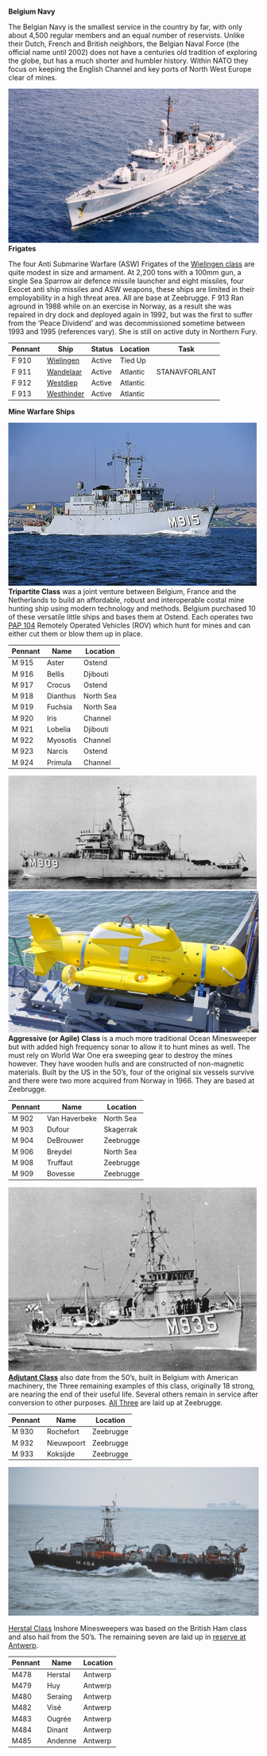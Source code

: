 **Belgium Navy**

The Belgian Navy is the smallest service in the country by far, with
only about 4,500 regular members and an equal number of reservists.
Unlike their Dutch, French and British neighbors, the Belgian Naval
Force (the official name until 2002) does not have a centuries old
tradition of exploring the globe, but has a much shorter and humbler
history. Within NATO they focus on keeping the English Channel and key
ports of North West Europe clear of mines.

![](/assets/images/nato/be/navy/image1.jpg)**Frigates**

The four Anti Submarine Warfare (ASW) Frigates of the [Wielingen
class](http://www.seaforces.org/marint/Belgian-Navy/Frigate/Wielingen-class.htm)
are quite modest in size and armament. At 2,200 tons with a 100mm gun, a
single Sea Sparrow air defence missile launcher and eight missiles, four
Exocet anti ship missiles and ASW weapons, these ships are limited in
their employability in a high threat area. All are base at Zeebrugge. F
913 Ran aground in 1988 while on an exercise in Norway, as a result she
was repaired in dry dock and deployed again in 1992, but was the first
to suffer from the ‘Peace Dividend’ and was decommissioned sometime
between 1993 and 1995 (references vary). She is still on active duty in
Northern
Fury.

| **Pennant** | **Ship**                                                                                                                                                   | **Status** | **Location** | **Task**      |
| ----------- | ---------------------------------------------------------------------------------------------------------------------------------------------------------- | ---------- | ------------ | ------------- |
| F 910       | [Wielingen](https://www.militaryfactory.com/ships/detail.asp?ship_id=Wielingen-F910-Frigate)                                                               | Active     | Tied Up      |               |
| F 911       | [Wandelaar](https://translate.google.ca/translate?hl=en&sl=fr&u=http://zm-fn.blogspot.com/2007/10/f911-westdiep-retrait-du-service-de-la.html&prev=search) | Active     | Atlantic     | STANAVFORLANT |
| F 912       | [Westdiep](https://translate.google.ca/translate?hl=en&sl=fr&u=https://fr.wikipedia.org/wiki/Westdiep_\(navire\)&prev=search)                              | Active     | Atlantic     |               |
| F 913       | [Westhinder](https://translate.google.ca/translate?hl=en&sl=fr&u=http://www.marinebelge.be/westhinder.html&prev=search)                                    | Active     | Atlantic     |               |

**Mine Warfare Ships**

![](/assets/images/nato/be/navy/image2.jpg)**Tripartite Class** was
a joint venture between Belgium, France and the Netherlands to build an
affordable, robust and interoperable costal mine hunting ship using
modern technology and methods. Belgium purchased 10 of these versatile
little ships and bases them at Ostend. Each operates two
[PAP 104](http://www.deagel.com/Protection-Systems/PAP-Mark-5_a002091001.aspx)
Remotely Operated Vehicles (ROV) which hunt for mines and can either cut
them or blow them up in place.

| **Pennant** | **Name** | **Location** |
| ----------- | -------- | ------------ |
| M 915       | Aster    | Ostend       |
| M 916       | Bellis   | Djibouti     |
| M 917       | Crocus   | Ostend       |
| M 918       | Dianthus | North Sea    |
| M 919       | Fuchsia  | North Sea    |
| M 920       | Iris     | Channel      |
| M 921       | Lobelia  | Djibouti     |
| M 922       | Myosotis | Channel      |
| M 923       | Narcis   | Ostend       |
| M 924       | Primula  | Channel      |

![](/assets/images/nato/be/navy/image3.gif)![](/assets/images/nato/be/navy/image4.jpeg)**Aggressive
(or Agile) Class** is a much more traditional Ocean Minesweeper but with
added high frequency sonar to allow it to hunt mines as well. The must
rely on World War One era sweeping gear to destroy the mines however.
They have wooden hulls and are constructed of non-magnetic materials.
Built by the US in the 50’s, four of the original six vessels survive
and there were two more acquired from Norway in 1966. They are based at
Zeebrugge.

| **Pennant** | **Name**      | **Location** |
| ----------- | ------------- | ------------ |
| M 902       | Van Haverbeke | North Sea    |
| M 903       | Dufour        | Skagerrak    |
| M 904       | DeBrouwer     | Zeebrugge    |
| M 906       | Breydel       | North Sea    |
| M 908       | Truffaut      | Zeebrugge    |
| M 909       | Bovesse       | Zeebrugge    |

![](/assets/images/nato/be/navy/image5.gif)[**Adjutant
Class**](https://en.wikipedia.org/wiki/Adjutant-class_minesweeper) also
date from the 50’s, built in Belgium with American machinery, the Three
remaining examples of this class, originally 18 strong, are nearing the
end of their useful life. Several others remain in service after
conversion to other purposes. [All
Three](http://www.navypedia.org/ships/belgium/be_ms_diest.htm) are laid
up at Zeebrugge.

| **Pennant** | **Name**   | **Location** |
| ----------- | ---------- | ------------ |
| M 930       | Rochefort  | Zeebrugge    |
| M 932       | Nieuwpoort | Zeebrugge    |
| M 933       | Koksijde   | Zeebrugge    |

![](/assets/images/nato/be/navy/image6.jpeg)

[Herstal
Class](http://aboardtheminesweeper.blogspot.ca/2012/02/minesweeper.html)
Inshore Minesweepers was based on the British Ham class and also hail
from the 50’s. The remaining seven are laid up in [reserve at
Antwerp](http://www.navypedia.org/ships/belgium/be_ms_temse.htm).

| **Pennant** | **Name** | **Location** |
| ----------- | -------- | ------------ |
| M478        | Herstal  | Antwerp      |
| M479        | Huy      | Antwerp      |
| M480        | Seraing  | Antwerp      |
| M482        | Visé     | Antwerp      |
| M483        | Ougrée   | Antwerp      |
| M484        | Dinant   | Antwerp      |
| M485        | Andenne  | Antwerp      |
